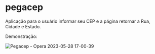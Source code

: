 # pegacep
 Aplicação para o usuário informar seu CEP e a página retornar a Rua, Cidade e Estado.
 
Demonstração:

![Pegacep - Opera 2023-05-28 17-00-39](https://github.com/AnnaTRocha/pegacep/assets/95356877/3da9d861-b4ce-473b-9341-2d853fd6d632)
